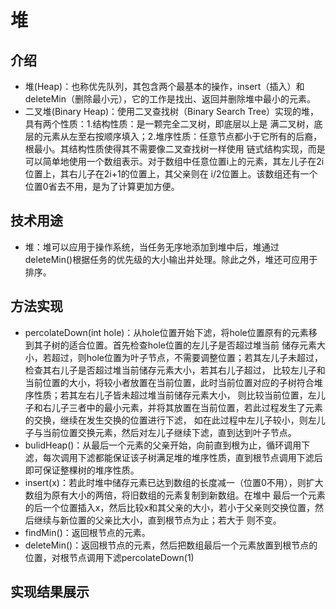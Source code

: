 # 堆
## 介绍
- 堆(Heap)：也称优先队列，其包含两个最基本的操作，insert（插入）和deleteMin（删除最小元），它的工作是找出、返回并删除堆中最小的元素。
- 二叉堆(Binary Heap)：使用二叉查找树（Binary Search Tree）实现的堆，具有两个性质：1.结构性质：是一颗完全二叉树，即底层以上是
满二叉树，底层的元素从左至右按顺序填入；2.堆序性质：任意节点都小于它所有的后裔，根最小。其结构性质使得其不需要像二叉查找树一样使用
链式结构实现，而是可以简单地使用一个数组表示。对于数组中任意位置i上的元素，其左儿子在2i位置上，其右儿子在2i+1的位置上，其父亲则在
i/2位置上。该数组还有一个位置0省去不用，是为了计算更加方便。
## 技术用途
- 堆：堆可以应用于操作系统，当任务无序地添加到堆中后，堆通过deleteMin()根据任务的优先级的大小输出并处理。除此之外，堆还可应用于排序。
## 方法实现
- percolateDown(int hole)：从hole位置开始下滤，将hole位置原有的元素移到其子树的适合位置。首先检查hole位置的左儿子是否超过堆当前
储存元素大小，若超过，则hole位置为叶子节点，不需要调整位置；若其左儿子未超过，检查其右儿子是否超过堆当前储存元素大小，若其右儿子超过，
比较左儿子和当前位置的大小，将较小者放置在当前位置，此时当前位置对应的子树符合堆序性质；若其左右儿子皆未超过堆当前储存元素大小，
则比较当前位置，左儿子和右儿子三者中的最小元素，并将其放置在当前位置，若此过程发生了元素的交换，继续在发生交换的位置进行下滤，
如在此过程中左儿子较小，则左儿子与当前位置交换元素，然后对左儿子继续下滤，直到达到叶子节点。
- bulidHeap()：从最后一个元素的父亲开始，向前直到根为止，循环调用下滤，每次调用下滤都能保证该子树满足堆的堆序性质，直到根节点调用下滤后
即可保证整棵树的堆序性质。
- insert(x)：若此时堆中储存元素已达到数组的长度减一（位置0不用），则扩大数组为原有大小的两倍，将旧数组的元素复制到新数组。在堆中
最后一个元素的后一个位置插入x，然后比较x和其父亲的大小，若小于父亲则交换位置，然后继续与新位置的父亲比大小，直到根节点为止；若大于
则不变。
- findMin()：返回根节点的元素。
- deleteMin()：返回根节点的元素，然后把数组最后一个元素放置到根节点的位置，对根节点调用下滤percolateDown(1)
## 实现结果展示
